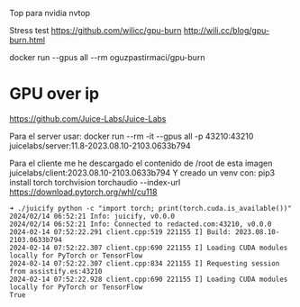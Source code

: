 Top para nvidia
nvtop

Stress test
https://github.com/wilicc/gpu-burn
http://wili.cc/blog/gpu-burn.html

docker run --gpus all --rm oguzpastirmaci/gpu-burn <test duration in seconds>


# GPU over ip
https://github.com/Juice-Labs/Juice-Labs

Para el server usar:
docker run --rm -it --gpus all -p 43210:43210 juicelabs/server:11.8-2023.08.10-2103.0633b794

Para el cliente me he descargado el contenido de /root de esta imagen juicelabs/client:2023.08.10-2103.0633b794
Y creado un venv con:
pip3 install torch torchvision torchaudio --index-url https://download.pytorch.org/whl/cu118

```
➜ ./juicify python -c "import torch; print(torch.cuda.is_available())"
2024/02/14 06:52:21 Info: juicify, v0.0.0
2024/02/14 06:52:21 Info: Connected to redacted.com:43210, v0.0.0
2024-02-14 07:52:22.291 client.cpp:519 221155 I] Build: 2023.08.10-2103.0633b794
2024-02-14 07:52:22.307 client.cpp:690 221155 I] Loading CUDA modules locally for PyTorch or TensorFlow
2024-02-14 07:52:22.307 client.cpp:834 221155 I] Requesting session from assistify.es:43210
2024-02-14 07:52:22.928 client.cpp:690 221155 I] Loading CUDA modules locally for PyTorch or TensorFlow
True
```
